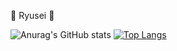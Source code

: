 &#x1f921; Ryusei &#x1f921;

![Anurag's GitHub stats](https://github-readme-stats.vercel.app/api?username=RyuseiAndy&hide=contribs,prs)
[![Top Langs](https://github-readme-stats.vercel.app/api/top-langs/?username=RYuseiAndy&layout=compact)](https://github.com/anuraghazra/github-readme-stats)